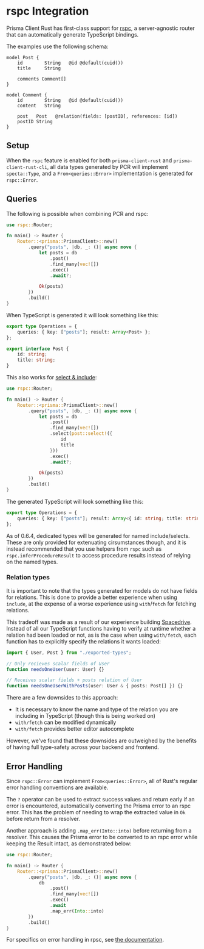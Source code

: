 # rspc Integration

Prisma Client Rust has first-class support for [rspc](https://github.com/oscartbeaumont/rspc),
a server-agnostic router that can automatically generate TypeScript bindings.

The examples use the following schema:

```prisma
model Post {
    id        String   @id @default(cuid())
    title     String

    comments Comment[]
}

model Comment {
    id        String   @id @default(cuid())
    content   String

    post   Post   @relation(fields: [postID], references: [id])
    postID String
}
```

## Setup

When the `rspc` feature is enabled for both `prisma-client-rust` and `prisma-client-rust-cli`,
all data types generated by PCR will implement `specta::Type`,
and a `From<queries::Error>` implementation is generated for `rspc::Error`.

## Queries

The following is possible when combining PCR and rspc:

```rust
use rspc::Router;

fn main() -> Router {
    Router::<prisma::PrismaClient>::new()
        .query("posts", |db, _: ()| async move {
            let posts = db
                .post()
                .find_many(vec![])
                .exec()
                .await?;

            Ok(posts)
        })
        .build()
}
```

When TypeScript is generated it will look something like this:

```ts
export type Operations = {
    queries: { key: ["posts"]; result: Array<Post> };
};

export interface Post {
    id: string;
    title: string;
}
```

This also works for [select & include](/select-include):

```rust
use rspc::Router;

fn main() -> Router {
    Router::<prisma::PrismaClient>::new()
        .query("posts", |db, _: ()| async move {
            let posts = db
                .post()
                .find_many(vec![])
                .select(post::select!({
                    id
                    title
                }))
                .exec()
                .await?;

            Ok(posts)
        })
        .build()
}
```

The generated TypeScript will look something like this:

```ts
export type Operations = {
    queries: { key: ["posts"]; result: Array<{ id: string; title: string }> };
};
```

As of 0.6.4, dedicated types will be generated for named include/selects.
These are only provided for extenuating cirsumstances though,
and it is instead recommended that you use helpers from `rspc`
such as `rspc.inferProcedureResult` to access procedure results
instead of relying on the named types.

### Relation types

It is important to note that the types generated for models do not have fields for relations.
This is done to provide a better experience when using `include`,
at the expense of a worse experience using `with`/`fetch` for fetching relations.

This tradeoff was made as a result of our experience building [Spacedrive](https://spacedrive.com).
Instead of all our TypeScript functions having to verify at runtime whether a relation had been loaded or not,
as is the case when using `with/fetch`,
each function has to explicitly specify the relations it wants loaded:

```ts
import { User, Post } from "./exported-types";

// Only recieves scalar fields of User
function needsOneUser(user: User) {}

// Receives scalar fields + posts relation of User
function needsOneUserWithPosts(user: User & { posts: Post[] }) {}
```

There are a few downsides to this approach:

-   It is necessary to know the name and type of the relation you are including in TypeScript
    (though this is being worked on)
-   `with/fetch` can be modified dynamically
-   `with/fetch` provides better editor autocomplete

However, we've found that these downsides are outweighed by the benefits of having full type-safety across your backend and frontend.

## Error Handling

Since `rspc::Error` can implement `From<queries::Error>`,
all of Rust's regular error handling conventions are available.

The `?` operator can be used to extract success values and return early if an error is encountered,
automatically converting the Prisma error to an rspc error.
This has the problem of needing to wrap the extracted value in `Ok` before return from a resolver.

Another approach is adding `.map_err(Into::into)` before returning from a resolver.
This causes the Prisma error to be converted to an rspc error while keeping the Result intact,
as demonstrated below:

```rust
use rspc::Router;

fn main() -> Router {
    Router::<prisma::PrismaClient>::new()
        .query("posts", |db, _: ()| async move {
            db
                .post()
                .find_many(vec![])
                .exec()
                .await
                .map_err(Into::into)
        })
        .build()
}
```

For specifics on error handling in rpsc, see [the documentation](https://rspc.dev/server/error-handling/).
